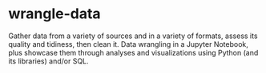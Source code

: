 # wrangle-data
Gather data from a variety of sources and in a variety of formats, assess its quality and tidiness, then clean it. Data wrangling in a Jupyter Notebook, plus showcase them through analyses and visualizations using Python (and its libraries) and/or SQL.
